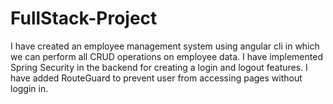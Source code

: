 # FullStack-Project
I have created an employee management system using angular cli in which we can perform all CRUD operations on employee data. I have implemented Spring Security in the backend for creating a login and logout features. I have added RouteGuard to prevent user from accessing pages without loggin in.
